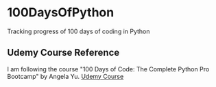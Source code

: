 # 100DaysOfPython
Tracking progress of 100 days of coding in Python

## Udemy Course Reference
I am following the course "100 Days of Code: The Complete Python Pro Bootcamp" by Angela Yu.
[Udemy Course](https://www.udemy.com/course/100-days-of-code)
